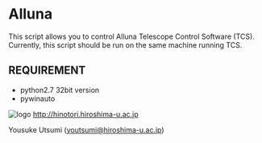 Alluna
======
This script allows you to control Alluna Telescope Control Software (TCS).
Currently, this script should be run on the same machine running TCS.

REQUIREMENT
-----------
- python2.7 32bit version
- pywinauto

![logo](http://hinotori.hiroshima-u.ac.jp/logo.jpg)
http://hinotori.hiroshima-u.ac.jp

Yousuke Utsumi (youtsumi@hiroshima-u.ac.jp)
